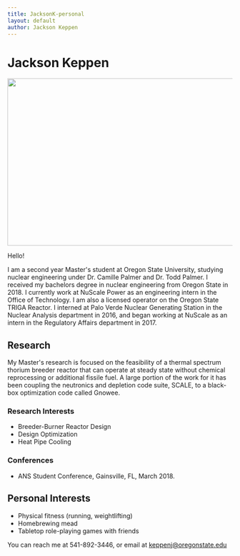 ```yaml
---
title: JacksonK-personal
layout: default
author: Jackson Keppen
---
```

Jackson Keppen
================================

<img src="{{ site.url }}users/keppenj/Images/jacksonjpg" height="375" width="600">

Hello!

I am a second year Master's student at Oregon State University, studying nuclear engineering under Dr. Camille Palmer and Dr. Todd Palmer. I received my bachelors degree in nuclear engineering from Oregon State in 2018. I currently work at NuScale Power as an engineering intern in the Office of Technology. I am also a licensed operator on the Oregon State TRIGA Reactor. I interned at Palo Verde Nuclear Generating Station in the Nuclear Analysis department in 2016, and began working at NuScale as an intern in the Regulatory Affairs department in 2017.

## Research

My Master's research is focused on the feasibility of a thermal spectrum thorium breeder reactor that can operate at steady state without chemical reprocessing or additional fissile fuel. A large portion of the work for it has been coupling the neutronics and depletion code suite, SCALE, to a black-box optimization code called Gnowee.

 ### Research Interests

 - Breeder-Burner Reactor Design
 - Design Optimization
 - Heat Pipe Cooling

### Conferences
- ANS Student Conference, Gainsville, FL, March 2018.

## Personal Interests

- Physical fitness (running, weightlifting)
- Homebrewing mead
- Tabletop role-playing games with friends

You can reach me at 541-892-3446, or email at <a href="mailto:keppenj@oregonstate.edu" target="top"> keppenj@oregonstate.edu </a>
